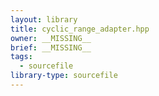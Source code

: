 ```yaml
---
layout: library
title: cyclic_range_adapter.hpp
owner: __MISSING__
brief: __MISSING__
tags:
  - sourcefile
library-type: sourcefile
---
```

